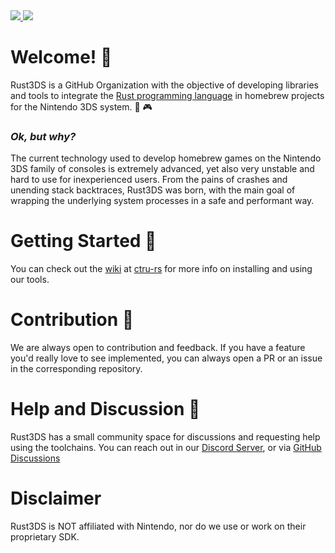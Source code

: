 <a href="https://discord.gg/FYNeZWxjcH">
  <img src="https://img.shields.io/badge/Discord-5865F2?style=for-the-badge&logo=discord&logoColor=white" />
</a>
<a href="https://github.com/rust3ds/ctru-rs/discussions">
  <img src="https://img.shields.io/badge/Discussions-100000?style=for-the-badge&logo=github&logoColor=white" />
</a>

# Welcome! 👋

Rust3DS is a GitHub Organization with the objective of developing libraries and tools to integrate the [Rust programming language](https://www.rust-lang.org/)
in homebrew projects for the Nintendo 3DS system. 🦀 🎮

### _Ok, but why?_
The current technology used to develop homebrew games on the Nintendo 3DS family of consoles is extremely advanced, yet also very
unstable and hard to use for inexperienced users. From the pains of crashes and unending stack backtraces, Rust3DS was born, with the main goal of wrapping
the underlying system processes in a safe and performant way.

# Getting Started 🏃
You can check out the [wiki](https://github.com/rust3ds/ctru-rs/wiki) at [ctru-rs](https://github.com/rust3ds/ctru-rs) for more info on
installing and using our tools.

# Contribution 🔧
We are always open to contribution and feedback. If you have a feature you'd really love to see implemented, you can always open a PR or an issue
in the corresponding repository.

# Help and Discussion 💬
Rust3DS has a small community space for discussions and requesting help using the toolchains. You can reach out in our [Discord Server](https://discord.gg/FYNeZWxjcH), or via [GitHub Discussions](https://github.com/rust3ds/ctru-rs/discussions)

# Disclaimer
Rust3DS is NOT affiliated with Nintendo, nor do we use or work on their proprietary SDK.
